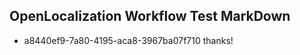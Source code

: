 ## OpenLocalization Workflow Test MarkDown
* a8440ef9-7a80-4195-aca8-3967ba07f710 thanks!

<!--HONumber=Jul16_HO2-->


